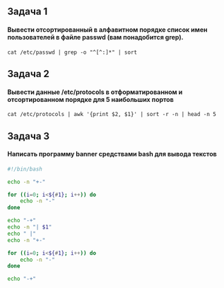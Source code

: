 ## Задача 1
#### Вывести отсортированный в алфавитном порядке список имен пользователей в файле passwd (вам понадобится grep).

```console
cat /etc/passwd | grep -o "^[^:]*" | sort
```

## Задача 2
#### Вывести данные /etc/protocols в отформатированном и отсортированном порядке для 5 наибольших портов

```console
cat /etc/protocols | awk '{print $2, $1}' | sort -r -n | head -n 5
```


## Задача 3
#### Написать программу banner средствами bash для вывода текстов

```bash
#!/bin/bash

echo -n "+-"

for ((i=0; i<${#1}; i++)) do
	echo -n "-"
done

echo "-+"
echo -n "| $1"
echo " |"
echo -n "+-"

for ((i=0; i<${#1}; i++)) do
	echo -n "-"
done

echo "-+"
```